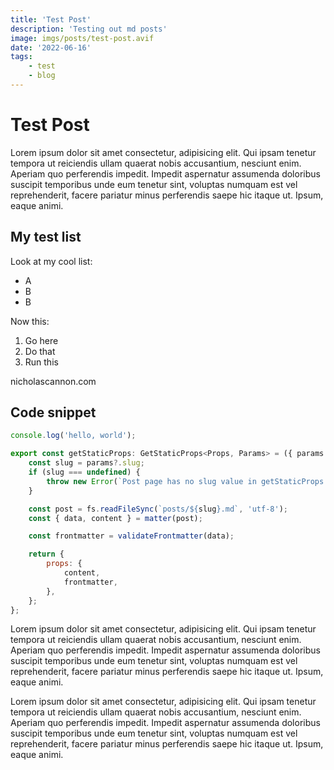 ```yaml
---
title: 'Test Post'
description: 'Testing out md posts'
image: imgs/posts/test-post.avif
date: '2022-06-16'
tags:
    - test
    - blog
---
```


# Test Post

Lorem ipsum dolor sit amet consectetur, adipisicing elit. Qui ipsam tenetur tempora ut reiciendis ullam quaerat nobis accusantium, nesciunt enim. Aperiam quo perferendis impedit. Impedit aspernatur assumenda doloribus suscipit temporibus unde eum tenetur sint, voluptas numquam est vel reprehenderit, facere pariatur minus perferendis saepe hic itaque ut. Ipsum, eaque animi.

## My test list

Look at my cool list:

-   A
-   B
-   B

Now this:

1. Go here
2. Do that
3. Run this

nicholascannon.com

## Code snippet

```javascript
console.log('hello, world');

export const getStaticProps: GetStaticProps<Props, Params> = ({ params }) => {
    const slug = params?.slug;
    if (slug === undefined) {
        throw new Error(`Post page has no slug value in getStaticProps params: ${params}`);
    }

    const post = fs.readFileSync(`posts/${slug}.md`, 'utf-8');
    const { data, content } = matter(post);

    const frontmatter = validateFrontmatter(data);

    return {
        props: {
            content,
            frontmatter,
        },
    };
};
```

Lorem ipsum dolor sit amet consectetur, adipisicing elit. Qui ipsam tenetur tempora ut reiciendis ullam quaerat nobis accusantium, nesciunt enim. Aperiam quo perferendis impedit. Impedit aspernatur assumenda doloribus suscipit temporibus unde eum tenetur sint, voluptas numquam est vel reprehenderit, facere pariatur minus perferendis saepe hic itaque ut. Ipsum, eaque animi.

Lorem ipsum dolor sit amet consectetur, adipisicing elit. Qui ipsam tenetur tempora ut reiciendis ullam quaerat nobis accusantium, nesciunt enim. Aperiam quo perferendis impedit. Impedit aspernatur assumenda doloribus suscipit temporibus unde eum tenetur sint, voluptas numquam est vel reprehenderit, facere pariatur minus perferendis saepe hic itaque ut. Ipsum, eaque animi.

